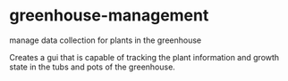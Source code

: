 # greenhouse-management
manage data collection for plants in the greenhouse

Creates a gui that is capable of tracking the plant information and growth state in the tubs and pots of the greenhouse.